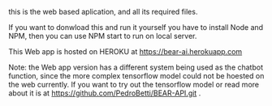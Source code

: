 this is the web based aplication, and all its required files.

If you want to donwload this and run it yourself you have to install Node and NPM, then you can use NPM start to run on local server.

This Web app is hosted on HEROKU at https://bear-ai.herokuapp.com

Note: the Web app version has a different system being used as the chatbot function, since the more complex tensorflow model could not be hoested on the web currently. If you want to try out the tensorflow model or read more about it is at https://github.com/PedroBetti/BEAR-API.git .

